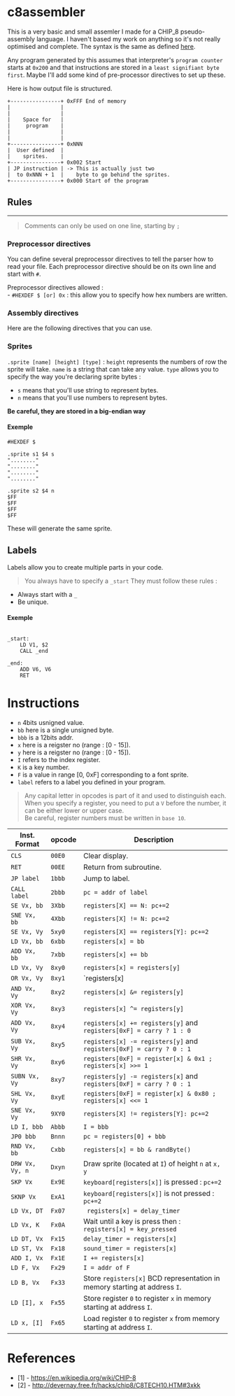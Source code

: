# c8assembler
This is a very basic and small assemler I made for a CHIP_8 pseudo-assembly language. I haven't based my work on anything so it's not really optimised and complete. The syntax is the same as defined [here](devernay.free.fr/hacks/chip8/C8TECH10.HTM).  

Any program generated by this assumes that interpreter's `program counter` starts at `0x200` and that instructions are stored in a `least signifiant byte first`. Maybe I'll add some kind of pre-processor directives to set up these.  

Here is how output file is structured.

```
+----------------+ 0xFFF End of memory
|                |
|                |
|    Space for   |
|     program    |
|                |
|                |
+----------------+ 0xNNN
|  User defined  |
|    sprites.    |
+----------------+ 0x002 Start
| JP instruction | -> This is actually just two 
|  to 0xNNN + 1  |    byte to go behind the sprites.
+----------------+ 0x000 Start of the program

```

## Rules
---  
> Comments can only be used on one line, starting by `;`
 
### Preprocessor directives
You can define several preprocessor directives to tell the parser how to read your file. Each preprocessor directive should be on its own line and start with `#`.   

Preprocessor directives allowed :  
    - `#HEXDEF $ [or] 0x` : this allow you to specify how hex numbers are written.

### Assembly directives
Here are the following directives that you can use.  

### Sprites
`.sprite [name] [height] [type]` : `height` represents the numbers of row the sprite will take. `name` is a string that can take any value. `type` allows you to specify the way you're declaring sprite bytes :  
- `s` means that you'll use string to represent bytes.
- `n` means that you'll use numbers to represent bytes.  

**Be careful, they are stored in a big-endian way**
#### Exemple
```assembly
#HEXDEF $

.sprite s1 $4 s
"........"
"........"
"........"
"........" 

.sprite s2 $4 n
$FF
$FF
$FF
$FF
```
These will generate the same sprite.

## Labels
Labels allow you to create multiple parts in your code. 
> You always have to specify a `_start` 
They must follow these rules :  
- Always start with a `_`
- Be unique.  

#### Exemple
```assembly

_start:
    LD V1, $2
    CALL _end

_end:
    ADD V6, V6
    RET
```



# Instructions
- `n` 4bits usnigned value.
- `bb` here is a single unsigned byte.
- `bbb` is a 12bits addr.
- `x` here is a reigster no (range : [0 - 15]).
- `y` here is a reigster no (range : [0 - 15]).
- `I` refers to the index register.
- `K` is a key number.
- `F` is a value in range [0, 0xF] corresponding to a font sprite.
- `label` refers to a label you defined in your program.


> Any capital letter in opcodes is part of it and used to distinguish each.  
> When you specify a register, you need to put a `V` before the number, it can be either lower or upper case.   
Be careful, register numbers must be written in `base 10`.

Inst. Format | opcode | Description| 
| --- | --- | --- |
`CLS` | `00E0` | Clear display. |
`RET` | `00EE` | Return from subroutine. |
`JP label` | `1bbb` | Jump to label.
`CALL label` | `2bbb` | `pc = addr of label`
`SE Vx, bb` | `3Xbb` | `registers[X] == N: pc+=2 `
`SNE Vx, bb` | `4Xbb` | `registers[X] != N: pc+=2 `
`SE Vx, Vy` | `5xy0` | `registers[X] == registers[Y]: pc+=2`
`LD Vx, bb` | `6xbb` | `registers[x] = bb`
`ADD Vx, bb` | `7xbb` | `registers[x] += bb`
`LD Vx, Vy` | `8xy0` | `registers[x] = registers[y]`
`OR Vx, Vy` | `8xy1` | `registers[x] |= registers[y]`
`AND Vx, Vy` | `8xy2` | `registers[x] &= registers[y]`
`XOR Vx, Vy` | `8xy3` | `registers[x] ^= registers[y]`
`ADD Vx, Vy` | `8xy4` | `registers[x] += registers[y]` and `registers[0xF] = carry ? 1 : 0`
`SUB Vx, Vy` | `8xy5` | `registers[x] -= registers[y]` and `registers[0xF] = carry ? 0 : 1`
`SHR Vx, Vy` | `8xy6` | `registers[0xF] = register[x] & 0x1 ; registers[x] >>= 1` 
`SUBN Vx, Vy` | `8xy7` | `registers[y] -= registers[x]` and `registers[0xF] = carry ? 0 : 1`
`SHL Vx, Vy` | `8xyE` | `registers[0xF] = register[x] & 0x80 ; registers[x] <<= 1` 
`SNE Vx, Vy` | `9XY0` | `registers[X] != registers[Y]: pc+=2 `
`LD I, bbb` | `Abbb` | `I = bbb`
`JP0 bbb` | `Bnnn` | `pc = registers[0] + bbb`
`RND Vx, bb` | `Cxbb` | `registers[x] = bb & randByte()`
`DRW Vx, Vy, n` | `Dxyn` | Draw sprite (located at `I`) of height `n` at `x, y`
`SKP Vx` | `Ex9E` | `keyboard[registers[x]]` is pressed : `pc+=2`
`SKNP Vx` | `ExA1` | `keyboard[registers[x]]` is not pressed : `pc+=2`
`LD Vx, DT` | `Fx07` | ` registers[x] = delay_timer`
`LD Vx, K` | `Fx0A` | Wait until a key is press then : `registers[x] = key_pressed`
`LD DT, Vx` | `Fx15` | `delay_timer = registers[x]`
`LD ST, Vx` | `Fx18` | `sound_timer = registers[x]`
`ADD I, Vx` | `Fx1E` | `I += registers[x]`
`LD F, Vx` | `Fx29` | `I = addr of F`
`LD B, Vx` | `Fx33` | Store `registers[x]` BCD representation in memory starting at address `I`.
`LD [I], x` | `Fx55` | Store register `0` to register `x` in memory starting at address `I`.
`LD x, [I]` | `Fx65` | Load register `0` to register `x` from memory starting at address `I`.


# References
- [1] - https://en.wikipedia.org/wiki/CHIP-8
- [2] - http://devernay.free.fr/hacks/chip8/C8TECH10.HTM#3xkk